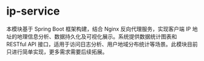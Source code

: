 # ip-service
本模块基于 Spring Boot 框架构建，结合 Nginx 反向代理服务，实现客户端 IP 地址的地理信息分析、数据持久化及可视化展示。系统提供数据统计图表和 RESTful API 接口，适用于访问日志分析、用户地域分布统计等场景。此模块目前只进行简单实现，更多需求需要后续拓展。
